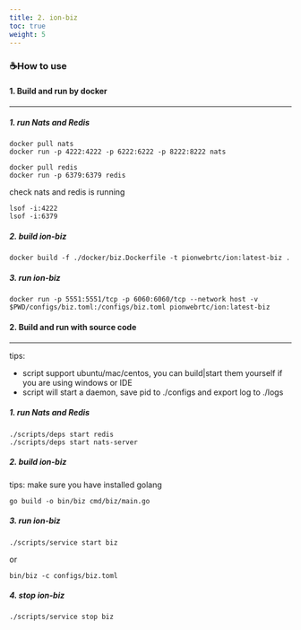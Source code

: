 ```yaml
---
title: 2. ion-biz
toc: true
weight: 5
---
```


### ☕️How to use

#### 1. Build and run by docker
---

##### 1. run Nats and Redis
```
docker pull nats
docker run -p 4222:4222 -p 6222:6222 -p 8222:8222 nats

docker pull redis
docker run -p 6379:6379 redis

```
check nats and redis is running
```
lsof -i:4222
lsof -i:6379
```
##### 2. build ion-biz

```
docker build -f ./docker/biz.Dockerfile -t pionwebrtc/ion:latest-biz .
```

##### 3. run ion-biz
```
docker run -p 5551:5551/tcp -p 6060:6060/tcp --network host -v $PWD/configs/biz.toml:/configs/biz.toml pionwebrtc/ion:latest-biz
```

#### 2. Build and run with source code
---

tips: 
* script support ubuntu/mac/centos, you can build|start them yourself if you are using windows or IDE 
* script will start a daemon, save pid to ./configs and export log to ./logs

##### 1. run Nats and Redis
```
./scripts/deps start redis
./scripts/deps start nats-server
```
##### 2. build ion-biz
tips: make sure you have installed golang
```
go build -o bin/biz cmd/biz/main.go
```
##### 3. run ion-biz
```
./scripts/service start biz
```
or
```
bin/biz -c configs/biz.toml
```
##### 4. stop ion-biz
```
./scripts/service stop biz
```

